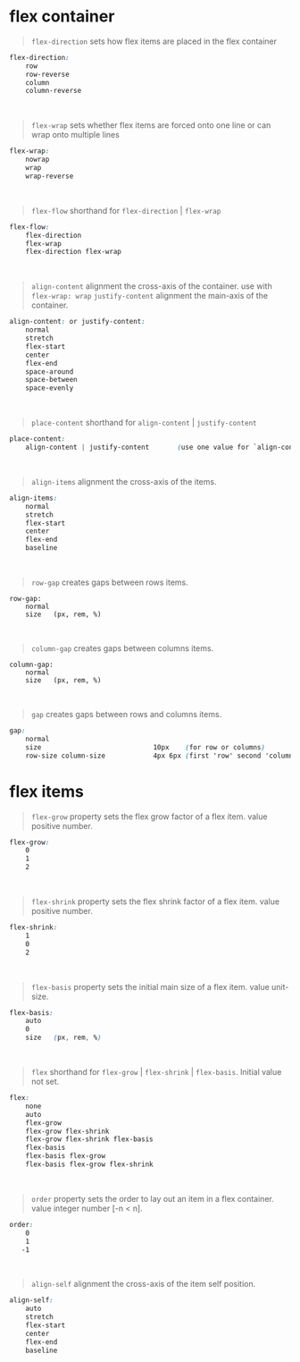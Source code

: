 # flex container

> `flex-direction` sets how flex items are placed in the flex container
```css
flex-direction:
    row
    row-reverse
    column
    column-reverse
```
<br>

> `flex-wrap` sets whether flex items are forced onto one line or can wrap onto multiple lines
```css
flex-wrap:
    nowrap
    wrap
    wrap-reverse
```
<br>

> `flex-flow` shorthand for `flex-direction` | `flex-wrap`
```css
flex-flow:
    flex-direction
    flex-wrap
    flex-direction flex-wrap
```
<br>

> `align-content` alignment the cross-axis of the container. use with `flex-wrap: wrap`
> `justify-content` alignment the main-axis of the container.
```css
align-content: or justify-content:
    normal
    stretch
    flex-start
    center
    flex-end
    space-around
    space-between
    space-evenly
```
<br>

> `place-content` shorthand for `align-content` | `justify-content`
```css
place-content:
    align-content | justify-content       (use one value for `align-content` | `justify-content`)
```
<br>

> `align-items` alignment the cross-axis of the items.
```css
align-items:
    normal
    stretch
    flex-start
    center
    flex-end
    baseline
```
<br>

> `row-gap` creates gaps between rows items.
```
row-gap:
    normal
    size   (px, rem, %)
```
<br>

> `column-gap` creates gaps between columns items.
```
column-gap:
    normal
    size   (px, rem, %)
```
<br>

> `gap` creates gaps between rows and columns items.
```css
gap:
    normal
    size                            10px    (for row or columns)
    row-size column-size            4px 6px (first 'row' second 'column')
```

# flex items

> `flex-grow` property sets the flex grow factor of a flex item. value positive number.
```css
flex-grow:
    0
    1
    2
```
<br>

> `flex-shrink` property sets the flex shrink factor of a flex item. value positive number.
```css
flex-shrink:
    1
    0
    2
```
<br>

> `flex-basis` property sets the initial main size of a flex item. value unit-size.
```css
flex-basis:
    auto
    0
    size   (px, rem, %)
```
<br>

> `flex` shorthand for `flex-grow` | `flex-shrink` | `flex-basis`. Initial value not set.
```css
flex:
    none
    auto
    flex-grow
    flex-grow flex-shrink
    flex-grow flex-shrink flex-basis
    flex-basis
    flex-basis flex-grow
    flex-basis flex-grow flex-shrink
```
<br>

> `order` property sets the order to lay out an item in a flex container. value integer number [-n < n].
```css
order:
    0
    1
   -1
```
<br>

> `align-self` alignment the cross-axis of the item self position.
```css
align-self:
    auto
    stretch
    flex-start
    center
    flex-end
    baseline
```
